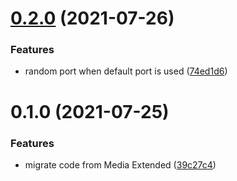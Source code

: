 # [0.2.0](https://github.com/aidenlx/mx-bili-plugin/compare/0.1.0...0.2.0) (2021-07-26)


### Features

* random port when default port is used ([74ed1d6](https://github.com/aidenlx/mx-bili-plugin/commit/74ed1d65993bf567c2257018b4670f1dc7a78dc2))

# 0.1.0 (2021-07-25)


### Features

* migrate code from Media Extended ([39c27c4](https://github.com/aidenlx/mx-bili-plugin/commit/39c27c492c3fd920a6acf858b340f20ae650bbc0))

